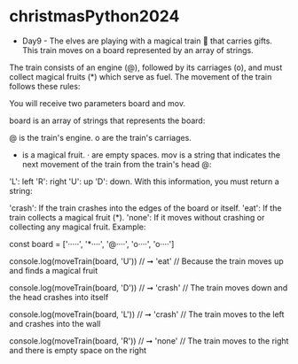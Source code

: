 # christmasPython2024
- Day9 -
The elves are playing with a magical train 🚂 that carries gifts. This train moves on a board represented by an array of strings.

The train consists of an engine (@), followed by its carriages (o), and must collect magical fruits (*) which serve as fuel. The movement of the train follows these rules:

You will receive two parameters board and mov.

board is an array of strings that represents the board:

@ is the train's engine.
o are the train's carriages.
* is a magical fruit.
· are empty spaces.
mov is a string that indicates the next movement of the train from the train's head @:

'L': left
'R': right
'U': up
'D': down.
With this information, you must return a string:

'crash': If the train crashes into the edges of the board or itself.
'eat': If the train collects a magical fruit (*).
'none': If it moves without crashing or collecting any magical fruit.
Example:

const board = ['·····', '*····', '@····', 'o····', 'o····']

console.log(moveTrain(board, 'U'))
// ➞ 'eat'
// Because the train moves up and finds a magical fruit

console.log(moveTrain(board, 'D'))
// ➞ 'crash'
// The train moves down and the head crashes into itself

console.log(moveTrain(board, 'L'))
// ➞ 'crash'
// The train moves to the left and crashes into the wall

console.log(moveTrain(board, 'R'))
// ➞ 'none'
// The train moves to the right and there is empty space on the right